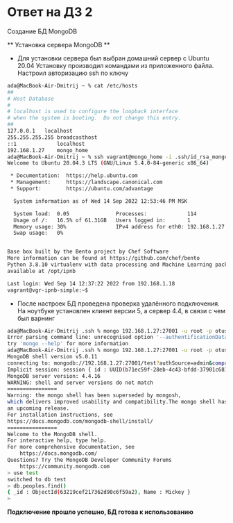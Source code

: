 # Ответ на ДЗ 2
Cоздание БД MongoDB 

** Установка сервера MongoDB **
* Для установки сервера был выбран домашний сервер с Ubuntu 20.04
Установку производил командами из приложенного файла. Наcтроил авторизацию ssh по ключу

```bash
ada@MacBook-Air-Dmitrij ~ % cat /etc/hosts                
##
# Host Database
#
# localhost is used to configure the loopback interface
# when the system is booting.  Do not change this entry.
##
127.0.0.1	localhost
255.255.255.255	broadcasthost
::1             localhost
192.168.1.27	mongo_home
ada@MacBook-Air-Dmitrij ~ % ssh vagrant@mongo_home -i .ssh/id_rsa_mongo 
Welcome to Ubuntu 20.04.3 LTS (GNU/Linux 5.4.0-84-generic x86_64)

 * Documentation:  https://help.ubuntu.com
 * Management:     https://landscape.canonical.com
 * Support:        https://ubuntu.com/advantage

  System information as of Wed 14 Sep 2022 12:53:46 PM MSK

  System load:  0.05               Processes:             114
  Usage of /:   16.5% of 61.31GB   Users logged in:       1
  Memory usage: 30%                IPv4 address for eth0: 192.168.1.27
  Swap usage:   0%


Base box built by the Bento project by Chef Software
More information can be found at https://github.com/chef/bento
Python 3.8.10 virtualenv with data processing and Machine Learning packages
available at /opt/ipnb

Last login: Wed Sep 14 12:37:22 2022 from 192.168.1.18
vagrant@vgr-ipnb-simple:~$ 
```

* После настроек БД проведена проверка удалённого подключения.
На ноутбуке установлен клиент версии 5, а сервер 4.4, в связи с чем был варнинг    

```bash
ada@MacBook-Air-Dmitrij .ssh % mongo 192.168.1.27:27001 -u root -p otus$123 --authentificationDatabase admin
Error parsing command line: unrecognised option '--authentificationDatabase'
try 'mongo --help' for more information
ada@MacBook-Air-Dmitrij .ssh % mongo 192.168.1.27:27001 -u root -p otus$123 --authenticationDatabase admin 
MongoDB shell version v5.0.11
connecting to: mongodb://192.168.1.27:27001/test?authSource=admin&compressors=disabled&gssapiServiceName=mongodb
Implicit session: session { id : UUID(b71ec59f-28eb-4c43-bfdd-37901c681509) }
MongoDB server version: 4.4.16
WARNING: shell and server versions do not match
================
Warning: the mongo shell has been superseded by mongosh,
which delivers improved usability and compatibility.The mongo shell has been deprecated and will be removed in
an upcoming release.
For installation instructions, see
https://docs.mongodb.com/mongodb-shell/install/
================
Welcome to the MongoDB shell.
For interactive help, type help.
For more comprehensive documentation, see
	https://docs.mongodb.com/
Questions? Try the MongoDB Developer Community Forums
	https://community.mongodb.com
> use test
switched to db test
> db.peoples.find()
{ _id : ObjectId(63219cef217362d90c6f59a2), Name : Mickey }
> 
```

**Подключение прошло успешно, БД готова к использованию**
